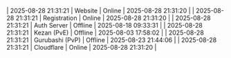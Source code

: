 | 2025-08-28 21:31:21 | Website | Online | 2025-08-28 21:31:20 |
| 2025-08-28 21:31:21 | Registration | Online | 2025-08-28 21:31:20 |
| 2025-08-28 21:31:21 | Auth Server | Offline | 2025-08-18 09:33:31 |
| 2025-08-28 21:31:21 | Kezan (PvE) | Offline | 2025-08-03 17:58:02 |
| 2025-08-28 21:31:21 | Gurubashi (PvP) | Offline | 2025-08-23 21:44:06 |
| 2025-08-28 21:31:21 | Cloudflare | Online | 2025-08-28 21:31:20 |
